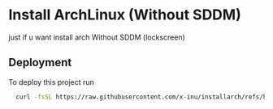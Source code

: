 
# Install ArchLinux (Without SDDM)
just if u want install arch Without SDDM (lockscreen)



## Deployment

To deploy this project run

```bash
  curl -fsSL https://raw.githubusercontent.com/x-inu/installarch/refs/heads/main/install.sh | sh
```

